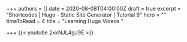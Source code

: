 +++
authors = []
date = 2020-08-08T04:00:00Z
draft = true
excerpt = "Shortcodes | Hugo - Static Site Generator | Tutorial 9"
hero = ""
timeToRead = 4
title = "Learning Hugo Videos "

+++
    {{< youtube 2xkNJL4gJ9E >}}
